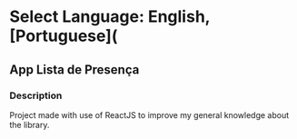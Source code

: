 # Select Language: English, [Portuguese](
## App Lista de Presença
### Description
Project made with use of ReactJS to improve my general knowledge about the library. 
